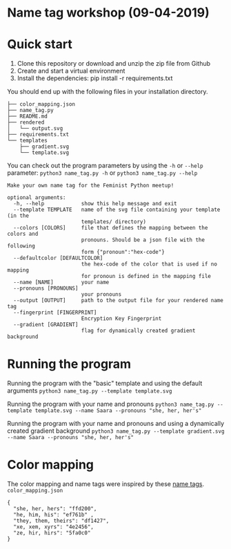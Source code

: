 # Name tag workshop (09-04-2019)
# Quick start
1. Clone this repository or download and unzip the zip file from Github
2. Create and start a virtual environment
3. Install the dependencies: pip install -r requirements.txt

You should end up with the following files in your installation directory.
```
├── color_mapping.json
├── name_tag.py
├── README.md
├── rendered
│   └── output.svg
├── requirements.txt
└── templates
    ├── gradient.svg
    └── template.svg
```

You can check out the program parameters by using the `-h` or `--help` parameter:
``` python3 name_tag.py -h ``` or `python3 name_tag.py --help`
``` 
Make your own name tag for the Feminist Python meetup!

optional arguments:
  -h, --help            show this help message and exit
  --template TEMPLATE   name of the svg file containing your template (in the
                        templates/ directory)
  --colors [COLORS]     file that defines the mapping between the colors and
                        pronouns. Should be a json file with the following
                        form {"pronoun":"hex-code"}
  --defaultcolor [DEFAULTCOLOR]
                        the hex-code of the color that is used if no mapping
                        for pronoun is defined in the mapping file
  --name [NAME]         your name
  --pronouns [PRONOUNS]
                        your pronouns
  --output [OUTPUT]     path to the output file for your rendered name tag
  --fingerprint [FINGERPRINT]
                        Encryption Key Fingerprint
  --gradient [GRADIENT]
                        flag for dynamically created gradient background
```

# Running the program
Running the program with the "basic" template and using the default arguments
` python3 name_tag.py --template template.svg `

Running the program with your name and pronouns
` python3 name_tag.py --template template.svg --name Saara --pronouns "she, her, her's" `

Running the program with your name and pronouns and using a dynamically created gradient background
` python3 name_tag.py --template gradient.svg --name Saara --pronouns "she, her, her's" `

# Color mapping
The color mapping and name tags were inspired by these [name tags](https://now.uiowa.edu/sites/now.uiowa.edu/files/wysiwyg_uploads/LGBTQ%20Pronoun%20nametags.jpg).
`color_mapping.json`
```
{
  "she, her, hers": "ffd200",
  "he, him, his": "ef761b" ,
  "they, them, theirs": "df1427",
  "xe, xem, xyrs": "4e2456",
  "ze, hir, hirs": "5fa0c0" 
}
```
